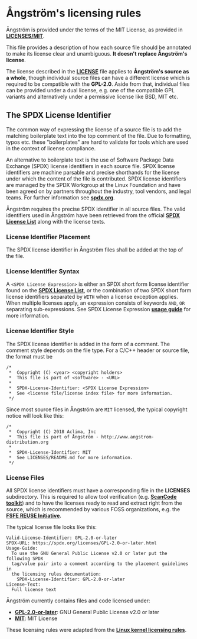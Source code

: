 # Ångström's licensing rules
Ångström is provided under the terms of the MIT License, as provided in **[LICENSES/MIT](MIT)**.

This file provides a description of how each source file should be annotated to make its license clear and unambiguous. **It doesn't replace Ångström's license**.

The license described in the **[LICENSE](../LICENSE.md)** file applies to **Ångström's source as a whole**, though individual source files can have a different license which is required to be compatible with the **GPL-2.0**. Aside from that, individual files can be provided under a dual license, e.g. one of the compatible GPL variants and alternatively under a permissive license like BSD, MIT etc.

## The SPDX License Identifier
The common way of expressing the license of a source file is to add the matching boilerplate text into the top comment of the file. Due to formatting, typos etc. these "boilerplates" are hard to validate for tools which are used in the context of license compliance.

An alternative to boilerplate text is the use of Software Package Data Exchange (SPDX) license identifiers in each source file. SPDX license identifiers are machine parsable and precise shorthands for the license under which the content of the file is contributed. SPDX license identifiers are managed by the SPDX Workgroup at the Linux Foundation and have been agreed on by partners throughout the industry, tool vendors, and legal teams. For further information see **[spdx.org](https://spdx.org/)**.

Ångström requires the precise SPDX identifier in all source files. The valid identifiers used in Ångström have been retrieved from the official **[SPDX License List](https://spdx.org/licenses/)** along with the license texts.

### License Identifier Placement
The SPDX license identifier in Ångström files shall be added at the top of the file.

### License Identifier Syntax
A `<SPDX License Expression>` is either an SPDX short form license identifier found on the **[SPDX License List](https://spdx.org/licenses/)**, or the combination of two SPDX short form license identifiers separated by `WITH` when a license exception applies. When multiple licenses apply, an expression consists of keywords `AND`, `OR` separating sub-expressions. See SPDX License Expression **[usage guide](https://spdx.org/ids)** for more information.

### License Identifier Style
The SPDX license identifier is added in the form of a comment. The comment style depends on the file type. For a C/C++ header or source file, the format must be
```
/*
 *  Copyright (C) <year> <copyright holders>
 *  This file is part of <software> - <URL>
 *
 *  SPDX-License-Identifier: <SPDX License Expression>
 *  See <license file/license index file> for more information.
 */
```

Since most source files in Ångström are `MIT` licensed, the typical copyright notice will look like this:
```
/*
 *  Copyright (C) 2018 Aclima, Inc
 *  This file is part of Ångström - http://www.angstrom-distribution.org
 *
 *  SPDX-License-Identifier: MIT
 *  See LICENSES/README.md for more information.
 */
```

### License Files
All SPDX license identifiers must have a corresponding file in the **LICENSES** subdirectory. This is required to allow tool verification (e.g. **[ScanCode toolkit](https://github.com/nexB/scancode-toolkit)**) and to have the licenses ready to read and extract right from the source, which is recommended by various FOSS organizations, e.g. the **[FSFE REUSE Initiative](https://reuse.software/)**.

The typical license file looks like this:
```
Valid-License-Identifier: GPL-2.0-or-later
SPDX-URL: https://spdx.org/licenses/GPL-2.0-or-later.html
Usage-Guide:
  To use the GNU General Public License v2.0 or later put the following SPDX
  tag/value pair into a comment according to the placement guidelines in
  the licensing rules documentation:
    SPDX-License-Identifier: GPL-2.0-or-later
License-Text:
  Full license text
```

Ångström currently contains files and code licensed under:

* **[GPL-2.0-or-later](GPL-2.0-or-later)**: GNU General Public License v2.0 or later
* **[MIT](MIT)**: MIT License

These licensing rules were adapted from the **[Linux kernel licensing rules](https://github.com/torvalds/linux/blob/master/Documentation/process/license-rules.rst)**.
